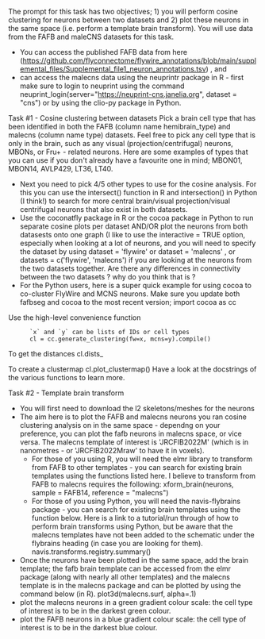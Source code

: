 The prompt for this task has two objectives; 1) you will perform cosine clustering for neurons between two datasets and 2) plot these neurons in the same space (i.e. perform a template brain transform). You will use data from the FAFB and maleCNS datasets for this task.
  - You can access the published FAFB data from here (https://github.com/flyconnectome/flywire_annotations/blob/main/supplemental_files/Supplemental_file1_neuron_annotations.tsv) , and
  - can access the malecns data using the neuprintr package in R - first make sure to login to neuprint  using the command neuprint_login(server="https://neuprint-cns.janelia.org", dataset = "cns")
    or by using the clio-py package in Python.

Task #1 - Cosine clustering between datasets
Pick a brain cell type that has been identified in both the FAFB (column name hemibrain_type) and malecns (column name type) datasets. Feel free to pick any cell type that is only in the brain, such as any visual (projection/centrifugal) neurons, MBONs, or Fru+ - related neurons. Here are some examples of types that you can use if you don't already have a favourite one in mind;
MBON01, MBON14, AVLP429, LT36, LT40.
  - Next you need to pick 4/5 other types to use for the cosine analysis. For this you can use the intersect() function in R and intersection() in Python (I think!) to search for more central brain/visual projection/visual centrifugal neurons that also exist in both datasets. 
  - Use the coconatfly package in R or the cocoa package in Python to run separate cosine plots per dataset AND/OR plot the neurons from both datasests onto one graph (I like to use the interactive = TRUE option, especially when looking at a lot of neurons, and you will need to specify the dataset by using dataset = 'flywire' or dataset = 'malecns' , or datasets = c('flywire', 'malecns') if you are looking at the neurons from the two datasets together. Are there any differences in connectivity between the two datasets ? why do you think that is ?
  - For the Python users, here is a super quick example for using cocoa to co-cluster FlyWire and MCNS neurons. Make sure you update both fafbseg and cocoa to the most recent version;
    import cocoa as cc

Use the high-level convenience function

          `x` and `y` can be lists of IDs or cell types
          cl = cc.generate_clustering(fw=x, mcns=y).compile()

To get the distances
          cl.dists_

To create a clustermap
          cl.plot_clustermap()
Have a look at the docstrings of the various functions to learn more.

Task #2 - Template brain transform
  - You will first need to download the l2 skeletons/meshes for the neurons
  - The aim here is to plot the FAFB and malecns neurons you ran cosine clustering analysis on in the same space - dependng on your preference, you can plot the fafb neurons in malecns space, or vice versa. The malecns template of interest is 'JRCFIB2022M' (which is in nanometres - or 'JRCFIB2022Mraw' to have it in voxels).
      - For those of you using R, you will need the elmr library to transform from FAFB to other templates - you can search for existing brain templates using the functions listed here. I believe to transform from FAFB to malecns requires the following:
          xform_brain(neurons, sample = FAFB14, reference = "malecns")
      - For those of you using Python, you will need the navis-flybrains  package - you can search for existing brain templates using the function below. Here is a link to a tutorial/run through of how to perform brain transforms using Python, but be aware that the malecns templates have not been added to the schematic under the flybrains heading (in case you are looking for them).
          navis.transforms.registry.summary()
  - Once the neurons have been plotted in the same space, add the brain template; the fafb brain template can be accessed from the elmr package (along with nearly all other templates) and the malecns template is in the malecns  package and can be plotted by using the command below (in R).
plot3d(malecns.surf, alpha=.1)
  - plot the malecns neurons in a green gradient colour scale: the cell type of interest is to be in the darkest green colour.
  - plot the FAFB neurons in a blue gradient colour scale: the cell type of interest is to be in the darkest blue colour.

